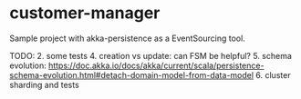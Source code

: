# customer-manager
Sample project with akka-persistence as a EventSourcing tool.

TODO:
2. some tests
4. creation vs update: can FSM be helpful?
5. schema evolution: https://doc.akka.io/docs/akka/current/scala/persistence-schema-evolution.html#detach-domain-model-from-data-model
6. cluster sharding and tests
